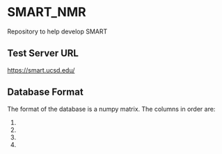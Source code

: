 # SMART_NMR

Repository to help develop SMART 

## Test Server URL

https://smart.ucsd.edu/

## Database Format

The format of the database is a numpy matrix. The columns in order are:

1. 
1. 
1. 
1. 
